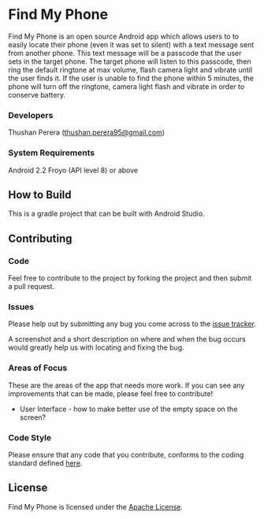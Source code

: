 # Find My Phone
Find My Phone is an open source Android app which allows users to to easily locate their phone (even it was set to silent) with a text message sent from another phone. This text message will be a passcode that the user sets in the target phone. The target phone will listen to this passcode, then ring the default ringtone at max volume, flash camera light and vibrate until the user finds it. If the user is unable to find the phone within 5 minutes, the phone will turn off the ringtone, camera light flash and vibrate in order to conserve battery.

### Developers
Thushan Perera (thushan.perera95@gmail.com)

### System Requirements
Android 2.2 Froyo (API level 8) or above

## How to Build
This is a gradle project that can be built with Android Studio.

## Contributing

### Code
Feel free to contribute to the project by forking the project and then submit a pull request.

### Issues
Please help out by submitting any bug you come across to the <a href="https://github.com/kaozgamer/Find-My-Phone/issues">issue tracker</a>.

A screenshot and a short description on where and when the bug occurs would greatly help us with locating and fixing the bug.

### Areas of Focus
These are the areas of the app that needs more work. If you can see any improvements that can be made, please feel free to contribute!
<ul>
<li>User Interface - how to make better use of the empty space on the screen?</li>
</ul>

### Code Style
Please ensure that any code that you contribute, conforms to the coding standard defined <a href="https://source.android.com/source/code-style.html">here</a>.

## License
Find My Phone is licensed under the <a href="https://raw.githubusercontent.com/kaozgamer/Find-My-Phone/master/LICENSE">Apache License</a>.
